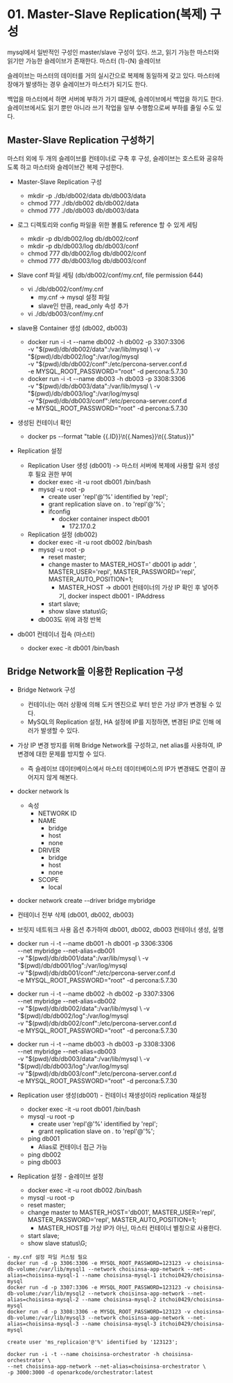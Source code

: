 # 01. Master-Slave Replication(복제) 구성
mysql에서 일반적인 구성인 master/slave 구성이 있다.
쓰고, 읽기 가능한 마스터와 읽기만 가능한 슬레이브가 존재한다.
마스터 (1)-(N) 슬레이브

슬레이브는 마스터의 데이터를 거의 실시간으로 복제해 동일하게 갖고 있다.
마스터에 장애가 발생하는 경우 슬레이브가 마스터가 되기도 한다.

백업을 마스터에서 하면 서버에 부하가 가기 떄문에, 슬레이브에서 백업을 하기도 한다. 
슬레이브에서도 읽기 뿐만 아니라 쓰기 작업을 일부 수행함으로써 부하를 줄일 수도 있다.

## Master-Slave Replication 구성하기
마스터 외에 두 개의 슬레이브를 컨테이너로 구축 후 구성, 
슬레이브는 호스트와 공유하도록 하고
마스터와 슬레이브간 복제 구성한다.

- Master-Slave Replication 구성
  - mkdir -p ./db/db002/data db/db003/data
  - chmod 777 ./db/db002 db/db002/data
  - chmod 777 ./db/db003 db/db003/data

- 로그 디렉토리와 config 파일을 위한 볼륨도 reference 할 수 있게 세팅
  - mkdir -p db/db002/log db/db002/conf
  - mkdir -p db/db003/log db/db003/conf
  - chmod 777 db/db002/log db/db002/conf
  - chmod 777 db/db003/log db/db003/conf

- Slave conf 파일 세팅 (db/db002/conf/my.cnf, file permission 644)
  - vi ./db/db002/conf/my.cnf
    - my.cnf -> mysql 설정 파일
    - slave인 만큼, read_only 속성 추가
  - vi ./db/db003/conf/my.cnf

- slave용 Container 생성 (db002, db003)
  - docker run -i -t --name db002 -h db002 -p 3307:3306 \
      -v "$(pwd)/db/db002/data":/var/lib/mysql \
      -v "$(pwd)/db/db002/log":/var/log/mysql \
      -v "$(pwd)/db/db002/conf":/etc/percona-server.conf.d \
      -e MYSQL_ROOT_PASSWORD="root" -d percona:5.7.30
  - docker run -i -t --name db003 -h db003 -p 3308:3306 \
    -v "$(pwd)/db/db003/data":/var/lib/mysql \
    -v "$(pwd)/db/db003/log":/var/log/mysql \
    -v "$(pwd)/db/db003/conf":/etc/percona-server.conf.d \
    -e MYSQL_ROOT_PASSWORD="root" -d percona:5.7.30

- 생성된 컨테이너 확인
  - docker ps --format "table {{.ID}}\t{{.Names}}\t{{.Status}}"

- Replication 설정
  - Replication User 생성 (db001) -> 마스터 서버에 복제에 사용할 유저 생성 후 필요 권한 부여
    - docker exec -it -u root db001 /bin/bash
    - mysql -u root -p
      - create user 'repl'@'%' identified by 'repl';
      - grant replication slave on *.* to 'repl'@'%';
      - ifconfig
        - docker container inspect db001
          - 172.17.0.2
  - Replication 설정 (db002)
    - docker exec -it -u root db002 /bin/bash
    - mysql -u root -p
      - reset master;
      - change master to MASTER_HOST=' db001 ip addr ', MASTER_USER='repl', MASTER_PASSWORD='repl', MASTER_AUTO_POSITION=1;
        - MASTER_HOST -> db001 컨테이너의 가상 IP 확인 후 넣어주기, docker inspect db001 - IPAddress
      - start slave;
      - show slave status\G;
    - db003도 위에 과정 반복
- db001 컨테이너 접속 (마스터)
  - docker exec -it db001 /bin/bash

## Bridge Network을 이용한 Replication 구성

- Bridge Network 구성
  - 컨테이너는 여러 상황에 의해 도커 엔진으로 부터 받은 가상 IP가 변경될 수 있다.
  - MySQL의 Replication 설정, HA 설정에 IP를 지정하면, 변경된 IP로 인해 에러가 발생할 수 있다.
- 가상 IP 변경 방지를 위해 Bridge Network를 구성하고, net alias를 사용하여, IP 변경에 대한 문제를 방지할 수 있다.
  - 즉 슬레이브 데이터베이스에서 마스터 데이터베이스의 IP가 변경돼도 연결이 끊어지지 않게 해본다.

- docker network ls
  - 속성
    - NETWORK ID
    - NAME
      - bridge
      - host
      - none
    - DRIVER
      - bridge
      - host
      - none
    - SCOPE
      - local
- docker network create --driver bridge mybridge
- 컨테이너 전부 삭제 (db001, db002, db003)
- 브릿지 네트워크 사용 옵션 추가하여 db001, db002, db003 컨테이너 생성, 실행
- docker run -i -t --name db001 -h db001 -p 3306:3306 \
  --net mybridge --net-alias=db001 \
  -v "$(pwd)/db/db001/data":/var/lib/mysql \
  -v "$(pwd)/db/db001/log":/var/log/mysql \
  -v "$(pwd)/db/db001/conf":/etc/percona-server.conf.d \
  -e MYSQL_ROOT_PASSWORD="root" -d percona:5.7.30

- docker run -i -t --name db002 -h db002 -p 3307:3306 \
  --net mybridge --net-alias=db002 \
  -v "$(pwd)/db/db002/data":/var/lib/mysql \
  -v "$(pwd)/db/db002/log":/var/log/mysql \
  -v "$(pwd)/db/db002/conf":/etc/percona-server.conf.d \
  -e MYSQL_ROOT_PASSWORD="root" -d percona:5.7.30

- docker run -i -t --name db003 -h db003 -p 3308:3306 \
  --net mybridge --net-alias=db003 \
  -v "$(pwd)/db/db003/data":/var/lib/mysql \
  -v "$(pwd)/db/db003/log":/var/log/mysql \
  -v "$(pwd)/db/db003/conf":/etc/percona-server.conf.d \
  -e MYSQL_ROOT_PASSWORD="root" -d percona:5.7.30

- Replication user 생성(db001) - 컨테이너 재생성이라 replication 재설정
  - docker exec -it -u root db001 /bin/bash
  - mysql -u root -p
    - create user 'repl'@'%' identified by 'repl';
    - grant replication slave on *.* to 'repl'@'%';
  - ping db001
    - Alias로 컨테이너 접근 가능
  - ping db002
  - ping db003
- Replication 설정 - 슬레이브 설정
  - docker exec -it -u root db002 /bin/bash
  - mysql -u root -p
  - reset master;
  - change master to MASTER_HOST='db001', MASTER_USER='repl', MASTER_PASSWORD='repl', MASTER_AUTO_POSITION=1;
    - MASTER_HOST를 가상 IP가 아닌, 마스터 컨테이너 별칭으로 사용한다.
  - start slave;
  - show slave status\G;


```text
- my.cnf 설정 파일 커스텀 필요
docker run -d -p 3306:3306 -e MYSQL_ROOT_PASSWORD=123123 -v choisinsa-db-volume:/var/lib/mysql1 --network choisinsa-app-network --net-alias=choisinsa-mysql-1 --name choisinsa-mysql-1 itchoi0429/choisinsa-mysql
docker run -d -p 3307:3306 -e MYSQL_ROOT_PASSWORD=123123 -v choisinsa-db-volume:/var/lib/mysql2 --network choisinsa-app-network --net-alias=choisinsa-mysql-2 --name choisinsa-mysql-2 itchoi0429/choisinsa-mysql
docker run -d -p 3308:3306 -e MYSQL_ROOT_PASSWORD=123123 -v choisinsa-db-volume:/var/lib/mysql3 --network choisinsa-app-network --net-alias=choisinsa-mysql-3 --name choisinsa-mysql-3 itchoi0429/choisinsa-mysql

create user 'ms_replicaion'@'%' identified by '123123';

docker run -i -t --name choisinsa-orchestrator -h choisinsa-orchestrator \
--net choisinsa-app-network --net-alias=choisinsa-orchestrator \
-p 3000:3000 -d openarkcode/orchestrator:latest
```